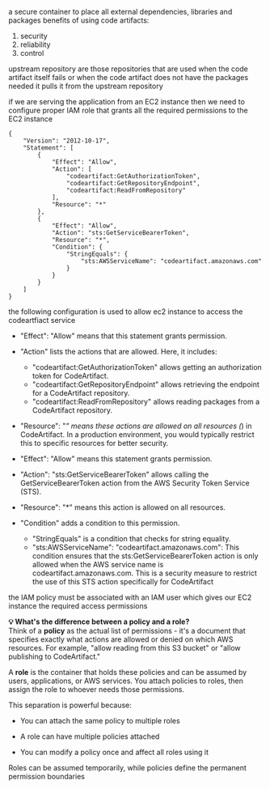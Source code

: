 a secure container to place all external dependencies, libraries and packages 
benefits of using code artifacts:
1. security
2. reliability
3. control

upstream repository are those repositories that are used when the code artifact itself fails or when the code artifact does not have the packages needed it pulls it from the upstream repository

if we are serving the application from an EC2 instance then we need to configure proper IAM role that grants all the required permissions to the EC2 instance

```
{
    "Version": "2012-10-17",
    "Statement": [
        {
            "Effect": "Allow",
            "Action": [
                "codeartifact:GetAuthorizationToken",
                "codeartifact:GetRepositoryEndpoint",
                "codeartifact:ReadFromRepository"
            ],
            "Resource": "*"
        },
        {
            "Effect": "Allow",
            "Action": "sts:GetServiceBearerToken",
            "Resource": "*",
            "Condition": {
                "StringEquals": {
                    "sts:AWSServiceName": "codeartifact.amazonaws.com"
                }
            }
        }
    ]
}

```

the following configuration is used to allow ec2 instance to access the codeartfiact service
- "Effect": "Allow" means that this statement grants permission.
- "Action" lists the actions that are allowed. Here, it includes:
    - "codeartifact:GetAuthorizationToken" allows getting an authorization token for CodeArtifact.
    - "codeartifact:GetRepositoryEndpoint" allows retrieving the endpoint for a CodeArtifact repository.
    - "codeartifact:ReadFromRepository" allows reading packages from a CodeArtifact repository.
- "Resource": "*" means these actions are allowed on all resources (*) in CodeArtifact. In a production environment, you would typically restrict this to specific resources for better security.

- "Effect": "Allow" means this statement grants permission.
- "Action": "sts:GetServiceBearerToken" allows calling the GetServiceBearerToken action from the AWS Security Token Service (STS).
- "Resource": "*" means this action is allowed on all resources.
- "Condition" adds a condition to this permission.
    - "StringEquals" is a condition that checks for string equality.
    - "sts:AWSServiceName": "codeartifact.amazonaws.com": This condition ensures that the sts:GetServiceBearerToken action is only allowed when the AWS service name is codeartifact.amazonaws.com. This is a security measure to restrict the use of this STS action specifically for CodeArtifact


the IAM policy must be associated with an IAM user which gives our EC2 instance the required access permissions

 **💡 What's the difference between a policy and a role?**  
 Think of a **policy** as the actual list of permissions - it's a document that specifies exactly what actions are allowed or denied on which AWS resources. For example, "allow reading from this S3 bucket" or "allow publishing to CodeArtifact."
 
 A **role** is the container that holds these policies and can be assumed by users, applications, or AWS services. You attach policies to roles, then assign the role to whoever needs those permissions.
 
 This separation is powerful because:
 
 - You can attach the same policy to multiple roles
     
 - A role can have multiple policies attached
     
 - You can modify a policy once and affect all roles using it
     
 Roles can be assumed temporarily, while policies define the permanent permission boundaries